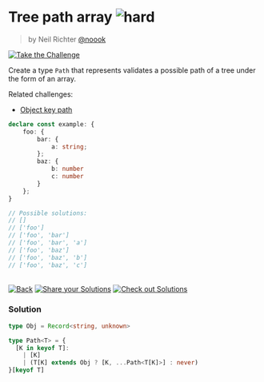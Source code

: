 <!--info-header-start--><h1>Tree path array <img src="https://img.shields.io/badge/-hard-de3d37" alt="hard"/> </h1><blockquote><p>by Neil Richter <a href="https://github.com/noook" target="_blank">@noook</a></p></blockquote><p><a href="https://tsch.js.org/15260/play" target="_blank"><img src="https://img.shields.io/badge/-Take%20the%20Challenge-3178c6?logo=typescript&logoColor=white" alt="Take the Challenge"/></a> </p><!--info-header-end-->

Create a type `Path` that represents validates a possible path of a tree under the form of an array.

Related challenges:
- [Object key path](https://github.com/type-challenges/type-challenges/blob/main/questions/07258-hard-object-key-paths/README.md)

```ts
declare const example: {
    foo: {
        bar: {
            a: string;
        };
        baz: {
            b: number
            c: number
        }
    };
}

// Possible solutions: 
// []
// ['foo']
// ['foo', 'bar']
// ['foo', 'bar', 'a']
// ['foo', 'baz']
// ['foo', 'baz', 'b']
// ['foo', 'baz', 'c']
```


<!--info-footer-start--><br><a href="../../README.md" target="_blank"><img src="https://img.shields.io/badge/-Back-grey" alt="Back"/></a> <a href="https://tsch.js.org/15260/answer" target="_blank"><img src="https://img.shields.io/badge/-Share%20your%20Solutions-teal" alt="Share your Solutions"/></a> <a href="https://tsch.js.org/15260/solutions" target="_blank"><img src="https://img.shields.io/badge/-Check%20out%20Solutions-de5a77?logo=awesome-lists&logoColor=white" alt="Check out Solutions"/></a> <!--info-footer-end--> 
 
### Solution
 
 
```ts
type Obj = Record<string, unknown>

type Path<T> = {
  [K in keyof T]:
    | [K]
    | (T[K] extends Obj ? [K, ...Path<T[K]>] : never)
}[keyof T]
```
